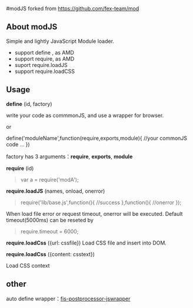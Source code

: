 ﻿#modJS  forked from https://github.com/fex-team/mod


## About modJS
Simple and lightly JavaScript Module loader.
- support define , as AMD
- support require, as AMD
- suport  require.loadJS 
- support require.loadCSS


## Usage

**define** (id, factory)

write your code as commmonJS, and use a wrapper for browser.

or 

define('moduleName',function(require,exports,module){
    //your commonJS code
    ...
})

factory has 3 arguments：**require**, **exports**, **module**


 **require** (id)

> var a = require('modA');

 **require.loadJS** (names, onload, onerror) 

> require('lib/base.js',function(){
        //success
    },function(){
        //onerror
    });


When load file error or request timeout, onerror will be executed.
Default timeout(5000ms) can be reseted by 
> require.timeout = 6000; 


 **require.loadCss** ({url: cssfile})
Load CSS file and insert into DOM.

 **require.loadCss** ({content: csstext})

Load CSS context

## other 
auto define wrapper：[fis-postprocessor-jswrapper](https://github.com/fex-team/fis-postprocessor-jswrapper)
